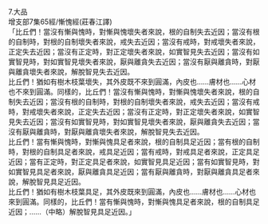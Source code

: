 7.大品  
增支部7集65經/慚愧經(莊春江譯)  
「比丘們！當沒有慚與愧時，對慚與愧壞失者來說，根的自制失去近因；當沒有根的自制時，對根的自制壞失者來說，戒失去近因；當沒有戒時，對戒壞失者來說，正定失去近因；當沒有正定時，對正定壞失者來說，如實智見失去近因；當沒有如實智見時，對如實智見壞失者來說，厭與離貪失去近因；當沒有厭與離貪時，對厭與離貪壞失者來說，解脫智見失去近因。  
比丘們！猶如有樹木枝葉壞失，其外皮既不來到圓滿，內皮也……膚材也……心材也不來到圓滿。同樣的，比丘們！當沒有慚與愧時，對慚與愧壞失者來說，根的自制失去近因；當沒有根的自制時，對根的自制壞失者來說，戒失去近因；當沒有戒時，對戒壞失者來說，正定失去近因；當沒有正定時，對正定壞失者來說，如實智見失去近因；當沒有如實智見時，對如實智見壞失者來說，厭與離貪失去近因；當沒有厭與離貪時，對厭與離貪壞失者來說，解脫智見失去近因。  
比丘們！當有慚與愧時，對慚與愧具足者來說，根的自制具足近因；當有根的自制時，對根的自制具足者來說，戒具足近因；當有戒時，對戒具足者來說，正定具足近因；當有正定時，對正定具足者來說，如實智見具足近因；當有如實智見時，對如實智見具足者來說，厭與離貪具足近因；當有厭與離貪時，對厭與離貪具足者來說，解脫智見具足近因。  
比丘們！猶如有樹木枝葉具足，其外皮既來到圓滿，內皮也……膚材也……心材也來到圓滿。同樣的，比丘們！當有慚與愧時，對慚與愧具足者來說，根的自制具足近因；……（中略）解脫智見具足近因。」  
  
  
